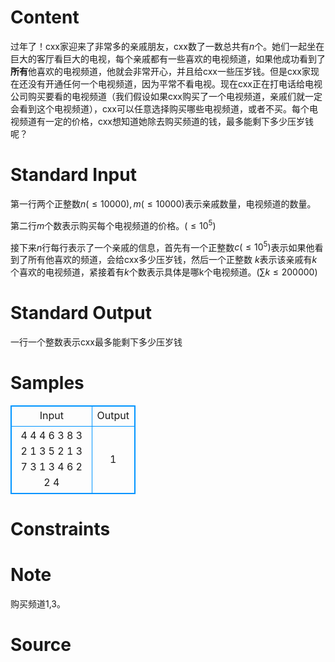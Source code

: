 
# Content

过年了！cxx家迎来了非常多的亲戚朋友，cxx数了一数总共有$n$个。她们一起坐在巨大的客厅看巨大的电视，每个亲戚都有一些喜欢的电视频道，如果他成功看到了**所有**他喜欢的电视频道，他就会非常开心，并且给cxx一些压岁钱。但是cxx家现在还没有开通任何一个电视频道，因为平常不看电视。现在cxx正在打电话给电视公司购买要看的电视频道（我们假设如果cxx购买了一个电视频道，亲戚们就一定会看到这个电视频道），cxx可以任意选择购买哪些电视频道，或者不买。每个电视频道有一定的价格，cxx想知道她除去购买频道的钱，最多能剩下多少压岁钱呢？

# Standard Input

第一行两个正整数$n(\leq 10000),m(\leq 10000)$表示亲戚数量，电视频道的数量。

第二行$m$个数表示购买每个电视频道的价格。($\leq 10^5$)

接下来$n$行每行表示了一个亲戚的信息，首先有一个正整数$c(\leq 10^5)$表示如果他看到了所有他喜欢的频道，会给cxx多少压岁钱，然后一个正整数 
$k$表示该亲戚有$k$个喜欢的电视频道，紧接着有$k$个数表示具体是哪k个电视频道。$(\sum k\leq 200000 )$

# Standard Output

一行一个整数表示cxx最多能剩下多少压岁钱

# Samples

<style>
        table,table tr th, table tr td { border:1px solid #0094ff; }
        table { width: 200px; min-height: 25px; line-height: 25px; text-align: center; border-collapse: collapse;}   
    </style>
<table>
	<tr>
		<td>Input</td>
		<td>Output</td>
	</tr>
<tr><td>4 4 
4 6 3 8
3 2 1 3
5 2 1 3
7 3 1 3 4
6 2 2 4</td><td>1</td></tr></table>


# Constraints



# Note

购买频道1,3。

# Source


